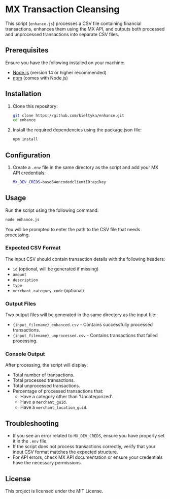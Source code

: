# MX Transaction Cleansing

This script (`enhance.js`) processes a CSV file containing financial transactions, enhances them using the MX API, and outputs both processed and unprocessed transactions into separate CSV files.

## Prerequisites

Ensure you have the following installed on your machine:
- [Node.js](https://nodejs.org/) (version 14 or higher recommended)
- [npm](https://www.npmjs.com/) (comes with Node.js)

## Installation

1. Clone this repository:
   ```sh
   git clone https://github.com/kieltyka/enhance.git
   cd enhance
   ```
2. Install the required dependencies using the package.json file:
   ```sh
   npm install
   ```

## Configuration

1. Create a `.env` file in the same directory as the script and add your MX API credentials:
   ```sh
   MX_DEV_CREDS=base64encodedclientID:apikey
   ```

## Usage

Run the script using the following command:
```sh
node enhance.js
```

You will be prompted to enter the path to the CSV file that needs processing.

### Expected CSV Format
The input CSV should contain transaction details with the following headers:
- `id` (optional, will be generated if missing)
- `amount`
- `description`
- `type`
- `merchant_category_code` (optional)

### Output Files
Two output files will be generated in the same directory as the input file:
- `{input_filename}_enhanced.csv` - Contains successfully processed transactions.
- `{input_filename}_unprocessed.csv` - Contains transactions that failed processing.

### Console Output
After processing, the script will display:
- Total number of transactions.
- Total processed transactions.
- Total unprocessed transactions.
- Percentage of processed transactions that:
  - Have a category other than 'Uncategorized'.
  - Have a `merchant_guid`.
  - Have a `merchant_location_guid`.

## Troubleshooting
- If you see an error related to `MX_DEV_CREDS`, ensure you have properly set it in the `.env` file.
- If the script does not process transactions correctly, verify that your input CSV format matches the expected structure.
- For API errors, check MX API documentation or ensure your credentials have the necessary permissions.

## License
This project is licensed under the MIT License.

